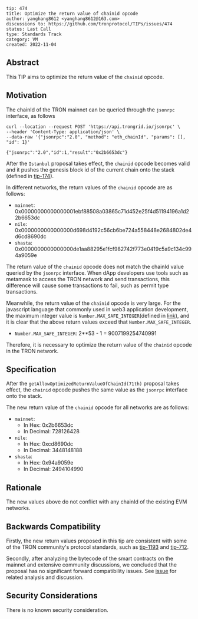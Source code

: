 ```
tip: 474
title: Optimize the return value of chainid opcode
author: yanghang8612 <yanghang8612@163.com>
discussions to: https://github.com/tronprotocol/TIPs/issues/474
status: Last Call
type: Standards Track
category: VM
created: 2022-11-04
```

## Abstract

This TIP aims to optimize the return value of the `chainid` opcode.

## Motivation

The chainId of the TRON mainnet can be queried through the `jsonrpc` interface, as follows
```shell=
curl --location --request POST 'https://api.trongrid.io/jsonrpc' \
--header 'Content-Type: application/json' \
--data-raw '{"jsonrpc":"2.0", "method": "eth_chainId", "params": [], "id": 1}'

{"jsonrpc":"2.0","id":1,"result":"0x2b6653dc"}
```

After the `Istanbul` proposal takes effect, the `chainid` opcode becomes valid and it pushes the genesis block id of the current chain onto the stack (defined in [tip-174](https://github.com/tronprotocol/tips/blob/master/tip-174.md)).

In different networks, the return values of the `chainid` opcode are as follows:

- `mainnet`: 0x00000000000000001ebf88508a03865c71d452e25f4d51194196a1d22b6653dc
- `nile`: 0x0000000000000000d698d4192c56cb6be724a558448e2684802de4d6cd8690dc
- `shasta`: 0x0000000000000000de1aa88295e1fcf982742f773e0419c5a9c134c994a9059e

The return value of the `chainid` opcode does not match the chainId value queried by the `jsonrpc` interface. When dApp developers use tools such as metamask to access the TRON network and send transactions, this difference will cause some transactions to fail, such as permit type transactions.

Meanwhile, the return value of the `chainid` opcode is very large. For the javascript language that commonly used in web3 application development, the maximum integer value is `Number.MAX_SAFE_INTEGER`(defined in [link](https://developer.mozilla.org/en-US/docs/Web/JavaScript/Reference/Global_Objects/Number/MAX_SAFE_INTEGER)), and it is clear that the above return values exceed that `Number.MAX_SAFE_INTEGER`.

- `Number.MAX_SAFE_INTEGER`: 2**53 - 1 = 9007199254740991

Therefore, it is necessary to optimize the return value of the `chainid` opcode in the TRON network.

## Specification

After the `getAllowOptimizedReturnValueOfChainId(71th)` proposal takes effect, the `chainid` opcode pushes the same value as the `jsonrpc` interface onto the stack.

The new return value of the `chainid` opcode for all networks are as follows:

- `mainnet`:
  - In Hex: 0x2b6653dc
  - In Decimal: 728126428
- `nile`:
  - In Hex: 0xcd8690dc
  - In Decimal: 3448148188
- `shasta`:
  - In Hex: 0x94a9059e
  - In Decimal: 2494104990

## Rationale

The new values above do not conflict with any chainId of the existing EVM networks.

## Backwards Compatibility

Firstly, the new return values proposed in this tip are consistent with some of the TRON community's protocol standards, such as [tip-1193](https://github.com/tronprotocol/tips/issues/466) and [tip-712](https://github.com/tronprotocol/tips/issues/443).

Secondly, after analyzing the bytecode of the smart contracts on the mainnet and extensive community discussions, we concluded that the proposal has no significant forward compatibility issues. See [issue](https://github.com/tronprotocol/tips/issues/474) for related analysis and discussion.

## Security Considerations

There is no known security consideration.
